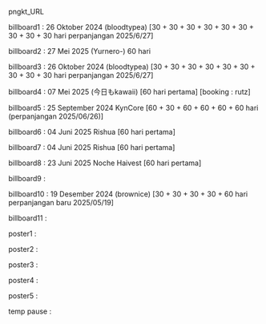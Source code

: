 pngkt_URL


billboard1 : 26 Oktober 2024 (bloodtypea) [30 + 30 + 30 + 30 + 30 + 30 + 30 + 30 + 30 hari perpanjangan 2025/6/27]

billboard2 : 27 Mei 2025 (Yurnero-) 60 hari

billboard3 : 26 Oktober 2024 (bloodtypea) [30 + 30 + 30 + 30 + 30 + 30 + 30 + 30 + 30 hari perpanjangan 2025/6/27]

billboard4 :  07 Mei 2025 (今日もkawaii) [60 hari pertama] [booking : rutz]

billboard5 : 25 September 2024 KynCore [60 + 30 + 60 + 60 + 60 + 60 hari (perpanjangan 2025/06/26)]

billboard6 : 04 Juni 2025 Rishua [60 hari pertama]

billboard7 : 04 Juni 2025 Rishua [60 hari pertama]

billboard8 : 23 Juni 2025 Noche Haivest [60 hari pertama]

billboard9 : 

billboard10 : 19 Desember 2024 (brownice) [30 + 30 + 30 + 30 + 60 hari perpanjangan baru 2025/05/19] 

billboard11 : 

poster1 :

poster2 :

poster3 : 

poster4 :

poster5 : 

temp pause : 
